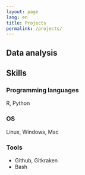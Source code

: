```yaml
---
layout: page
lang: en
title: Projects
permalink: /projects/
---
```


## Data analysis



## Skills

### Programming languages

R, Python

### OS

Linux, Windows, Mac

### Tools

* Github, Gitkraken
* Bash
